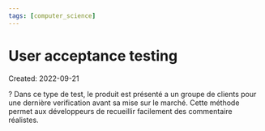 ```yaml
---
tags: [computer_science] 
---
```

# User acceptance testing
Created: 2022-09-21

?
Dans ce type de test, le produit est présenté a un groupe de clients pour une dernière verification avant sa mise sur le marché.
Cette méthode permet aux développeurs de recueillir facilement des commentaire réalistes.
<!--SR:!2022-10-03,8,250-->